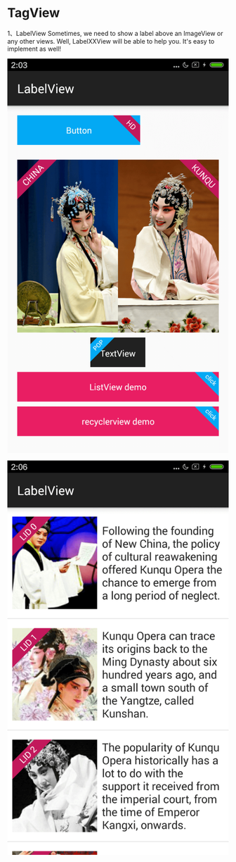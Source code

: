 # TagView  

1、LabelView
Sometimes, we need to show a label above an ImageView or any other views. Well, LabelXXView will be able to help you. It's easy to implement as well!  

![image](https://github.com/yuanbaoyu/TagView/raw/master/preview/img1.png)  

![image](https://github.com/yuanbaoyu/TagView/raw/master/preview/img3.png)
